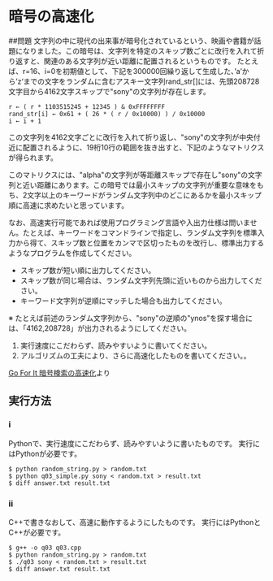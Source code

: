 # 暗号の高速化

##問題
文字列の中に現代の出来事が暗号化されているという、映画や書籍が話題になりました。この暗号は、文字列を特定のスキップ数ごとに改行を入れて折り返すと、関連のある文字列が近い距離に配置されるというものです。
たとえば、r=16、i=0を初期値として、下記を300000回繰り返して生成した、’a’から’z‘までの文字をランダムに含むアスキー文字列rand_str[]には、先頭208728文字目から4162文字スキップで"sony"の文字列が存在します。

    r ← ( r * 1103515245 + 12345 ) & 0xFFFFFFFF
    rand_str[i] ← 0x61 + ( 26 * ( r / 0x10000) ) / 0x10000
    i ← i + 1

この文字列を4162文字ごとに改行を入れて折り返し、"sony"の文字列が中央付近に配置されるように、19桁10行の範囲を抜き出すと、下記のようなマトリクスが得られます。


このマトリクスには、"alpha"の文字列が等距離スキップで存在し"sony"の文字列と近い距離にあります。この暗号では最小スキップの文字列が重要な意味をもち、2文字以上のキーワードがランダム文字列中のどこにあるかを最小スキップ順に高速に求めたいと思っています。

なお、高速実行可能であれば使用プログラミング言語や入出力仕様は問いません。たとえば、キーワードをコマンドラインで指定し、ランダム文字列を標準入力から得て、スキップ数と位置をカンマで区切ったものを改行し、標準出力するようなプログラムを作成してください。

* スキップ数が短い順に出力してください。
* スキップ数が同じ場合は、ランダム文字列先頭に近いものから出力してください。
* キーワード文字列が逆順にマッチした場合も出力してください。

※ たとえば前述のランダム文字列から、"sony"の逆順の"ynos"を探す場合には、「4162,208728」が出力されるようにしてください。 


1. 実行速度にこだわらず、読みやすいように書いてください。
2. アルゴリズムの工夫により、さらに高速化したものを書いてください。。

[Go For It 暗号検索の高速化](http://www.sony.co.jp/SonyInfo/Jobs/newgrads/sus/q03.html)より

## 実行方法

### i
Pythonで、実行速度にこだわらず、読みやすいように書いたものです。
実行にはPythonが必要です。

    $ python random_string.py > random.txt
    $ python q03_simple.py sony < random.txt > result.txt
    $ diff answer.txt result.txt


### ii
C++で書きなおして、高速に動作するようにしたものです。
実行にはPythonとC++が必要です。

    $ g++ -o q03 q03.cpp
    $ python random_string.py > random.txt
    $ ./q03 sony < random.txt > result.txt
    $ diff answer.txt result.txt
